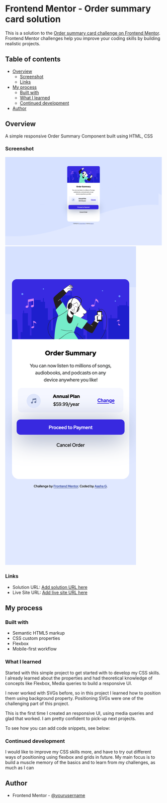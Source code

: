 # Frontend Mentor - Order summary card solution

This is a solution to the [Order summary card challenge on Frontend Mentor](https://www.frontendmentor.io/challenges/order-summary-component-QlPmajDUj). Frontend Mentor challenges help you improve your coding skills by building realistic projects.

## Table of contents

- [Overview](#overview)
  - [Screenshot](#screenshot)
  - [Links](#links)
- [My process](#my-process)
  - [Built with](#built-with)
  - [What I learned](#what-i-learned)
  - [Continued development](#continued-development)
- [Author](#author)

## Overview

A simple responsive Order Summary Component built using HTML, CSS

### Screenshot

![Desktop View](./output/desktop_view.png)
![Mobile View](./output/mobile_view.png)

### Links

- Solution URL: [Add solution URL here](https://github.com/gaashar/FEM-Order-summary-component)
- Live Site URL: [Add live site URL here](https://reverent-tereshkova-674323.netlify.app/)

## My process

### Built with

- Semantic HTML5 markup
- CSS custom properties
- Flexbox
- Mobile-first workflow

### What I learned

Started with this simple project to get started with to develop my CSS skills.
I already learned about the properties and had theoretical knowledge of concepts like Flexbox, Media queries to build a responsive UI.

I never worked with SVGs before, so in this project I learned how to position them using background property. Positioning SVGs were one of the challenging part of this project.

This is the first time I created an responsive UI, using media queries and glad that worked.
I am pretty confident to pick-up next projects.

To see how you can add code snippets, see below:

### Continued development

I would like to improve my CSS skills more, and have to try out different ways of positioning using flexbox and grids in future.
My main focus is to build a muscle memory of the basics and to learn from my challenges, as much as I can

## Author

- Frontend Mentor - [@yourusername](https://www.frontendmentor.io/profile/gaashar)
